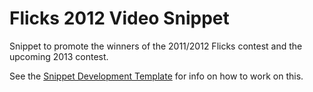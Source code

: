 # Flicks 2012 Video Snippet

Snippet to promote the winners of the 2011/2012 Flicks contest and the upcoming
2013 contest.

See the
[Snippet Development Template](https://github.com/Osmose/snippet-dev-template)
for info on how to work on this.
